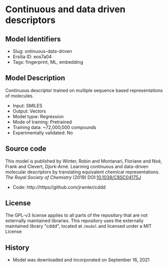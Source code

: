 # Continuous and data driven descriptors

## Model Identifiers
- Slug: ontinuous-data-driven
- Ersilia ID: eos7a04
- Tags: fingerprint, ML, embedding

## Model Description
Continuous descriptor trained on multiple sequence based representations of molecules. 
- Input: SMILES 
- Output: Vectors 
- Model typw: Regression
- Mode of training: Pretrained
- Training data: ~72,000,000 compounds 
- Experimentally validated: No 

## Source code
This model is published by Winter, Robin and Montanari, Floriane and Noé, Frank and Clevert, Djork-Arné. Learning continuous and data-driven molecular descriptors by translating equivalent chemical representations. *The Royal Society of Chemistry* (2019)  DOI:[10.1039/C8SC04175J
](http://dx.doi.org/10.1039/C8SC04175J)
- Code: http://https//github.com/jrwnter/cddd

## License
The GPL-v3 license applies to all parts of the repository that are not externally maintained libraries. This repository uses the externally maintained library "cddd", located at `/model` and licensed under a MIT License

## History
- Model was downloaded and incorporated on September 16, 2021 
